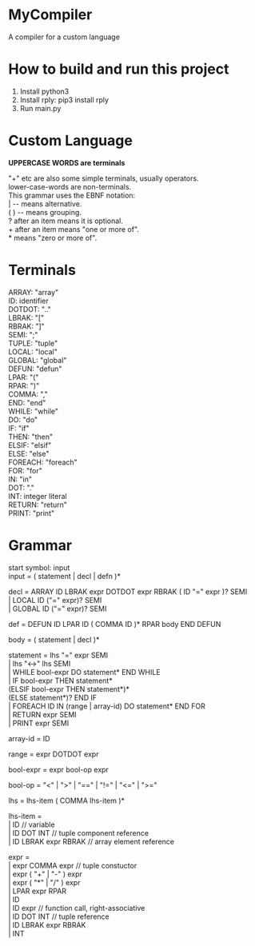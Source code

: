 # MyCompiler
A compiler for a custom language

# How to build and run this project
1. Install python3
2. Install rply: pip3 install rply
3. Run main.py

# Custom Language
**UPPERCASE WORDS are terminals**

"+" etc are also some simple terminals, usually operators.  
lower-case-words are non-terminals.  
This grammar uses the EBNF notation:  
| -- means alternative.  
( ) -- means grouping.  
? after an item  means it is optional.  
\+ after an item  means "one or more of".  
\* means "zero or more of".  

# Terminals  
ARRAY: "array"  
ID: identifier  
DOTDOT: ".."  
LBRAK: "["  
RBRAK: "]"  
SEMI: ";"  
TUPLE: "tuple"  
LOCAL: "local"  
GLOBAL: "global"  
DEFUN: "defun"  
LPAR: "("  
RPAR: ")"  
COMMA: ","  
END: "end"  
WHILE: "while"  
DO: "do"  
IF: "if"  
THEN: "then"  
ELSIF: "elsif"  
ELSE: "else"  
FOREACH: "foreach"  
FOR: "for"  
IN: "in"  
DOT: "."  
INT: integer literal  
RETURN: "return"  
PRINT: "print"  

# Grammar

start symbol: input  
input = ( statement | decl | defn )*  

decl = ARRAY ID LBRAK expr DOTDOT expr RBRAK ( ID "=" expr )? SEMI  
| LOCAL ID ("=" expr)? SEMI  
| GLOBAL ID ("=" expr)? SEMI  

def = DEFUN ID LPAR ID ( COMMA ID )* RPAR body END DEFUN  

body = ( statement | decl )*  

statement = lhs "=" expr SEMI  
          | lhs "<->" lhs SEMI  
	  | WHILE bool-expr  DO statement* END WHILE  
	  | IF bool-expr THEN statement*  
	    (ELSIF bool-expr THEN statement*)*  
	    (ELSE statement*)? END IF  
	  | FOREACH ID IN (range | array-id) DO statement* END FOR  
	  | RETURN expr SEMI  
	  | PRINT expr SEMI  
	  
array-id = ID  

range = expr DOTDOT expr  

bool-expr = expr bool-op expr  

bool-op = "<" | ">" | "==" | "!=" | "<=" | ">="  

lhs =  lhs-item ( COMMA lhs-item )*  

lhs-item =  
    | ID // variable  
    | ID DOT INT  // tuple component reference  
    | ID LBRAK expr RBRAK // array element reference  
    
expr =  
    | expr COMMA expr // tuple constuctor  
    | expr ( "+" | "-" ) expr  
    | expr ( "\*" | "/" ) expr  
    | LPAR expr RPAR  
    | ID  
    | ID expr // function call, right-associative  
    | ID DOT INT // tuple reference  
    | ID LBRAK expr RBRAK  
    | INT
